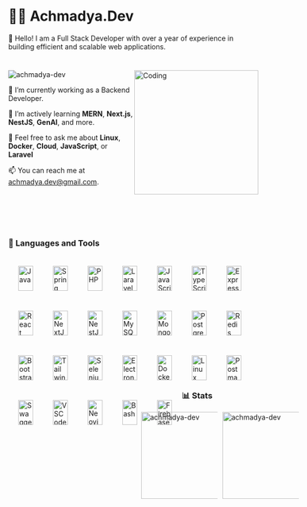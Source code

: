 # 🏄‍♂️ Achmadya.Dev

🌟 Hello! I am a Full Stack Developer with over a year of experience in building efficient and scalable web applications.

#
<img align="right" alt="Coding" height="250" src="https://i.imgflip.com/4vmixg.jpg">
<p align="left"> <img src="https://komarev.com/ghpvc/?username=achmadya-dev&label=Profile%20views&color=0e75b6&style=flat" alt="achmadya-dev" /> </p>

🚀 I’m currently working as a Backend Developer.

🌿 I’m actively learning **MERN**, **Next.js**, **NestJS**, **GenAI**, and more.

💬 Feel free to ask me about **Linux**, **Docker**, **Cloud**, **JavaScript**, or **Laravel**

📫 You can reach me at achmadya.dev@gmail.com.

<br />
<br />
<br />
<br />

### 🧰 Languages and Tools

<img align="left" alt="Java" width="30px" height="50px" style="padding:10px;margin:10px;" src="https://cdn.jsdelivr.net/gh/devicons/devicon/icons/java/java-original.svg"/>
<img align="left" alt="Spring" width="30px" height="50px" style="padding:10px;margin:10px;" src="https://cdn.jsdelivr.net/gh/devicons/devicon/icons/spring/spring-original.svg"/>
<img align="left" alt="PHP" width="30px" height="50px" style="padding:10px;margin:10px;" src="https://cdn.jsdelivr.net/gh/devicons/devicon/icons/php/php-original.svg"/>
<img align="left" alt="Laravel" width="30px" height="50px" style="padding:10px;margin:10px;" src="https://cdn.jsdelivr.net/gh/devicons/devicon/icons/laravel/laravel-original.svg"/>
<img align="left" alt="JavaScript" width="30px" height="50px" style="padding:10px;margin:10px;" src="https://cdn.jsdelivr.net/gh/devicons/devicon/icons/javascript/javascript-plain.svg"/>
<img align="left" alt="TypeScript" width="30px" height="50px" style="padding:10px;margin:10px;" src="https://cdn.jsdelivr.net/gh/devicons/devicon/icons/typescript/typescript-plain.svg"/>
<img align="left" alt="Express" width="30px" height="50px" style="padding:10px;margin:10px;" src="https://cdn.jsdelivr.net/gh/devicons/devicon/icons/express/express-original.svg"/>
<img align="left" alt="React" width="30px" height="50px" style="padding:10px;margin:10px;" src="https://cdn.jsdelivr.net/gh/devicons/devicon/icons/react/react-original.svg"/>
<img align="left" alt="NextJs" width="30px" height="50px" style="padding:10px;margin:10px;" src="https://cdn.jsdelivr.net/gh/devicons/devicon/icons/nextjs/nextjs-original.svg"/>
<img align="left" alt="NestJs" width="30px" height="50px" style="padding:10px;margin:10px;" src="https://cdn.jsdelivr.net/gh/devicons/devicon/icons/nestjs/nestjs-original.svg"/>
<img align="left" alt="MySQL" width="30px" height="50px" style="padding:10px;margin:10px;" src="https://cdn.jsdelivr.net/gh/devicons/devicon/icons/mysql/mysql-original.svg"/>
<img align="left" alt="MongoDB" width="30px" height="50px" style="padding:10px;margin:10px;" src="https://cdn.jsdelivr.net/gh/devicons/devicon/icons/mongodb/mongodb-original.svg"/>
<img align="left" alt="PostgreSQL" width="30px" height="50px" style="padding:10px;margin:10px;" src="https://cdn.jsdelivr.net/gh/devicons/devicon/icons/postgresql/postgresql-original.svg"/>
<img align="left" alt="Redis" width="30px" height="50px" style="padding:10px;margin:10px;" src="https://cdn.jsdelivr.net/gh/devicons/devicon/icons/redis/redis-original.svg"/>
<img align="left" alt="Bootstrap" width="30px" height="50px" style="padding:10px;margin:10px;" src="https://cdn.jsdelivr.net/gh/devicons/devicon/icons/bootstrap/bootstrap-original.svg"/>
<img align="left" alt="Tailwind" width="30px" height="50px" style="padding:10px;margin:10px;" src="https://cdn.jsdelivr.net/gh/devicons/devicon/icons/tailwindcss/tailwindcss-original.svg"/>
<img align="left" alt="Selenium" width="30px" height="50px" style="padding:10px;margin:10px;" src="https://cdn.jsdelivr.net/gh/devicons/devicon/icons/selenium/selenium-original.svg"/>
<img align="left" alt="Electron" width="30px" height="50px" style="padding:10px;margin:10px;" src="https://cdn.jsdelivr.net/gh/devicons/devicon/icons/electron/electron-original.svg"/>
<img align="left" alt="Docker" width="30px" height="50px" style="padding:10px;margin:10px;" src="https://cdn.jsdelivr.net/gh/devicons/devicon/icons/docker/docker-original.svg"/>
<img align="left" alt="Linux" width="30px" height="50px" style="padding:10px;margin:10px;" src="https://cdn.jsdelivr.net/gh/devicons/devicon/icons/linux/linux-original.svg"/>
<img align="left" alt="Postman" width="30px" height="50px" style="padding:10px;margin:10px;" src="https://cdn.jsdelivr.net/gh/devicons/devicon/icons/postman/postman-original.svg"/>
<img align="left" alt="Swagger" width="30px" height="50px" style="padding:10px;margin:10px;" src="https://cdn.jsdelivr.net/gh/devicons/devicon/icons/swagger/swagger-original.svg"/>
<img align="left" alt="VSCode" width="30px" height="50px" style="padding:10px;margin:10px;" src="https://cdn.jsdelivr.net/gh/devicons/devicon/icons/vscode/vscode-original.svg"/>
<img align="left" alt="Neovim" width="30px" height="50px" style="padding:10px;margin:10px;" src="https://cdn.jsdelivr.net/gh/devicons/devicon/icons/neovim/neovim-original.svg"/>
<img align="left" alt="Bash" width="30px" height="50px" style="padding:10px;margin:10px;" src="https://cdn.jsdelivr.net/gh/devicons/devicon/icons/bash/bash-original.svg"/>
<img align="left" alt="Firebase Cloud Messaging" width="30px" height="50px" style="padding:10px;margin:10px;" src="https://cdn.jsdelivr.net/gh/devicons/devicon/icons/firebase/firebase-original.svg"/>


<br />
<br />
<br />
<br />

### 📊 Stats

<div style="display: flex; justify-content: center; align-items: center;">
    <img align="center" src="https://github-readme-stats.vercel.app/api/top-langs?username=achmadya-dev&show_icons=true&locale=en&layout=compact&theme=dracula" alt="achmadya-dev" style="margin-right: 10px; height: 175px;" />
    <img align="center" src="https://github-readme-streak-stats.herokuapp.com/?user=achmadya-dev&theme=dracula" alt="achmadya-dev" style="height: 175px;" />
</div>


